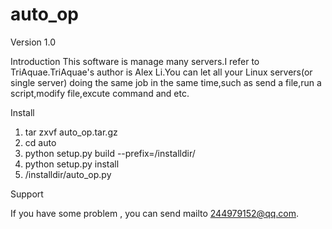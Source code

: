 auto_op
=======
Version 1.0

Introduction
This software is manage many servers.I refer to TriAquae.TriAquae's author is Alex Li.You can let all your Linux servers(or single server)  doing the same job in the same time,such as send a file,run a script,modify file,excute command and etc.

Install

1. tar zxvf auto_op.tar.gz
2. cd auto
3. python setup.py build --prefix=/installdir/
4. python setup.py install
5. /installdir/auto_op.py

Support

If you have some problem , you can send mailto 244979152@qq.com.
